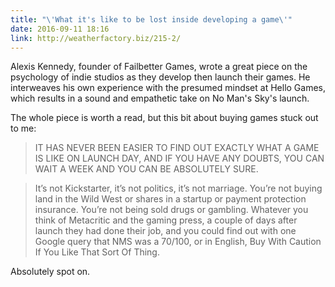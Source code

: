 ```yaml
---
title: "\'What it's like to be lost inside developing a game\'"
date: 2016-09-11 18:16
link: http://weatherfactory.biz/215-2/
---
```

Alexis Kennedy, founder of Failbetter Games, wrote a great piece on the psychology of indie studios as they develop then launch their games. He interweaves his own experience with the presumed mindset at Hello Games, which results in a sound and empathetic take on No Man's Sky's launch. 

The whole piece is worth a read, but this bit about buying games stuck out to me: 

> IT HAS NEVER BEEN EASIER TO FIND OUT EXACTLY WHAT A GAME IS LIKE ON LAUNCH DAY, AND IF YOU HAVE ANY DOUBTS, YOU CAN WAIT A WEEK AND YOU CAN BE ABSOLUTELY SURE. 

> It’s not Kickstarter, it’s not politics, it’s not marriage. You’re not buying land in the Wild West or shares in a startup or payment protection insurance. You’re not being sold drugs or gambling. Whatever you think of Metacritic and the gaming press, a couple of days after launch they had done their job, and you could find out with one Google query that NMS was a 70/100, or in English, Buy With Caution If You Like That Sort Of Thing.

Absolutely spot on.